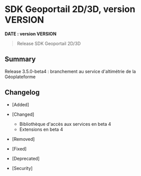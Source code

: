 # SDK Geoportail 2D/3D, version __VERSION__

**__DATE__ : version __VERSION__**

> Release SDK Geoportail 2D/3D

## Summary

Release 3.5.0-beta4 : branchement au service d'altimétrie de la Géoplateforme

## Changelog

* [Added]

* [Changed]

    - Bibliothèque d'accès aux services en beta 4
    - Extensions en beta 4

* [Removed]

* [Fixed]

* [Deprecated]

* [Security]
